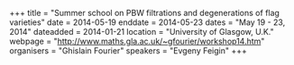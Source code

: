 +++
title = "Summer school on PBW filtrations and degenerations of flag varieties"
date = 2014-05-19
enddate = 2014-05-23
dates = "May 19 - 23, 2014"
dateadded = 2014-01-21
location = "University of Glasgow, U.K."
webpage = "http://www.maths.gla.ac.uk/~gfourier/workshop14.htm"
organisers = "Ghislain Fourier"
speakers = "Evgeny Feigin"
+++

